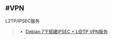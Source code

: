 #VPN
----

L2TP/IPSEC服务
>* [Debian 7下搭建IPSEC + L@TP VPN服务](http://blog.csdn.net/sonsie007/article/details/16932017)
